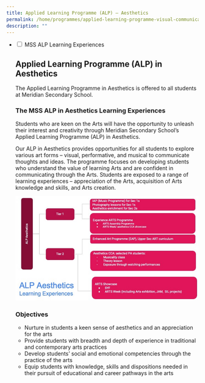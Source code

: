 ```yaml
---
title: Applied Learning Programme (ALP) – Aesthetics
permalink: /home/programmes/applied-learning-programme-visual-communication/
description: ""
---
```

<ul class="jekyllcodex_accordion">
  <li>
    <input type="checkbox" id="accordion1">
    <label for="accordion1">MSS ALP Learning Experiences</label>
    <div>
			<p><h2>Applied Learning Programme (ALP) in Aesthetics</h2></p>
			<p>The Applied Learning Programme in Aesthetics is offered to all students at Meridian Secondary School.</p>
		<p><h3>The MSS ALP in Aesthetics Learning Experiences</h3></p>
		<p>Students who are keen on the Arts will have the opportunity to unleash their interest and creativity through Meridian Secondary School’s Applied Learning Programme (ALP) in Aesthetics.</p>
		<p>Our ALP in Aesthetics provides opportunities for all students to explore various art forms – visual, performative, and musical to communicate thoughts and ideas. The programme focuses on developing students who understand the value of learning Arts and are confident in communicating through the Arts. Students are exposed to a range of learning experiences – appreciation of the Arts, acquisition of Arts knowledge and skills, and Arts creation.</p>
		<p><img src="/images/ALP01.jpg"></p>
		<p><h3>Objectives</h3></p>
		<ul>
		<li>Nurture in students a keen sense of aesthetics and an appreciation for the arts</li>
		<li>Provide students with breadth and depth of experience in traditional and contemporary arts practices</li>
		<li>Develop students’ social and emotional competencies through the practice of the arts</li>
		<li>Equip students with knowledge, skills and dispositions needed in their pursuit of educational and career pathways in the arts</li>
		</ul>
    </div>
	</li>  

